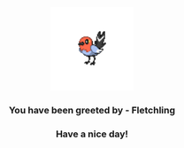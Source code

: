 <p align="center">
            <img src="https://raw.githubusercontent.com/PokeAPI/sprites/master/sprites/pokemon/661.png" width="150" height="150">
          </p>
          <h3 align="center">You have been greeted by - <b>Fletchling</b></h3>
          <h3 align="center">Have a nice day!</h3>
        